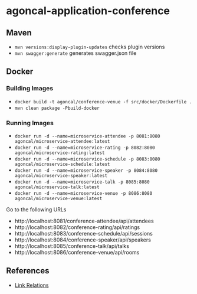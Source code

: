 # agoncal-application-conference

## Maven

* `mvn versions:display-plugin-updates` checks plugin versions
* `mvn swagger:generate` generates swagger.json file

## Docker

### Building Images

* `docker build -t agoncal/conference-venue -f src/docker/Dockerfile .`
* `mvn clean package -Pbuild-docker`

### Running Images

* `docker run -d --name=microservice-attendee -p 8081:8080 agoncal/microservice-attendee:latest`
* `docker run -d --name=microservice-rating -p 8082:8080 agoncal/microservice-rating:latest`
* `docker run -d --name=microservice-schedule -p 8083:8080 agoncal/microservice-schedule:latest`
* `docker run -d --name=microservice-speaker -p 8084:8080 agoncal/microservice-speaker:latest`
* `docker run -d --name=microservice-talk -p 8085:8080 agoncal/microservice-talk:latest`
* `docker run -d --name=microservice-venue -p 8086:8080 agoncal/microservice-venue:latest`

Go to the following URLs

* http://localhost:8081/conference-attendee/api/attendees
* http://localhost:8082/conference-rating/api/ratings
* http://localhost:8083/conference-schedule/api/sessions
* http://localhost:8084/conference-speaker/api/speakers
* http://localhost:8085/conference-talk/api/talks
* http://localhost:8086/conference-venue/api/rooms

## References

* [Link Relations](http://www.iana.org/assignments/link-relations/link-relations.xml)
